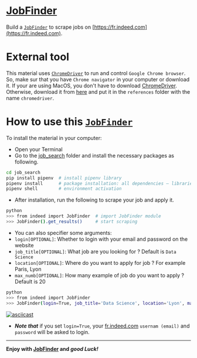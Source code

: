 
[JobFinder](https://github.com/djibybalde/job_search) 
===========

Build a [`JobFinder`](https://github.com/djibybalde/job_search) to scrape jobs on [https://fr.indeed.com](https://fr.indeed.com).


External tool
=============
This material uses [`ChromeDriver`](https://chromedriver.chromium.org) to run and control `Google Chrome browser`. 
So, make sur that you have `Chrome navigator` in your computer or download it. 
If your are using MacOS, you don't have to download [ChromeDriver](https://chromedriver.chromium.org). 
Otherwise, download it from [here](https://chromedriver.chromium.org) and put it in the `references` folder with the name `chromedriver`. 


How to use this [`JobFinder`](https://github.com/djibybalde/job_search)
=============================

To install the material in your computer:
- Open your Terminal
- Go to the [job_search](https://github.com/djibybalde/job_search) folder and install the necessary packages as following.
```bash
cd job_search
pip install pipenv  # install pipenv library
pipenv install      # package installation: all dependencies – libraries 
pipenv shell        # environment activation 
```
<!--
or
```bash
$ cd job_search
$ pip install job_search
```
-->

- After installation, run the following to scrape your job and apply it. 
```bash
python
>>> from indeed import JobFinder  # import JobFinder module
>>> JobFinder().get_results()     # start scraping 
```

- You can also specifier some arguments:
- `login[OPTIONAL]`: Whether to login with your email and password on the website  
- `job_title[OPTIONAL]`: What job are you looking for ? Default is `Data Science` 
- `location[OPTIONAL]`: Where do you want to apply for job ? For example Paris, Lyon
- `max_numb[OPTIONAL]`: How many example of job do you want to apply ? Default is 20 

```bash
python
>>> from indeed import JobFinder
>>> JobFinder(login=True, job_title='Data Science', location='Lyon', max_numb=10).get_results()
```

[![asciicast](https://asciinema.org/a/BCNnHPIbBAoS3qdwTF5po1foi.svg)](https://asciinema.org/a/BCNnHPIbBAoS3qdwTF5po1foi)

- ***Note that*** if you set `login=True`, your [fr.indeed.com](https://fr.indeed.com) `usernam (email)` and `password` will be asked to login.

________________________________________________________________________________________________________________________
**Enjoy with [JobFinder](https://github.com/djibybalde/job_search) and *good Luck!***

